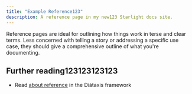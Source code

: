 ```yaml
---
title: "Example Reference123"
description: A reference page in my new123 Starlight docs site.
---
```


Reference pages are ideal for outlining how things work in terse and clear terms.
Less concerned with telling a story or addressing a specific use case, they should give a comprehensive outline of what you're documenting.

## Further reading123123123123

- Read [about reference](https://diataxis.fr/reference/) in the Diátaxis framework
